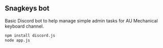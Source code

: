## Snagkeys bot

Basic Discord bot to help manage simple admin tasks for AU Mechanical keyboard channel.

```bash
npm install discord.js
node app.js
```